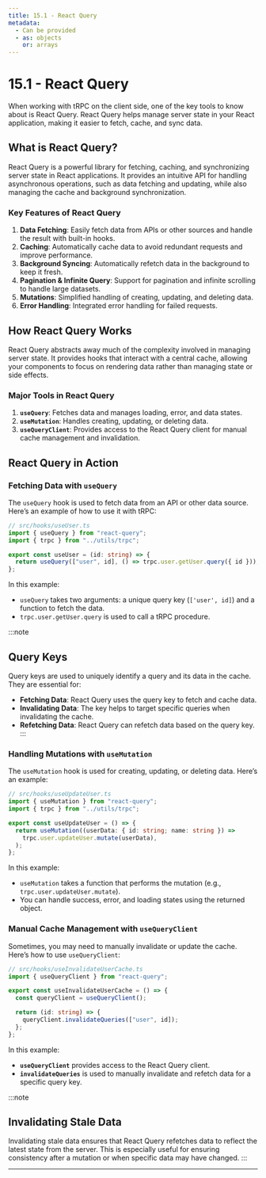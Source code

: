 ```yaml
---
title: 15.1 - React Query
metadata:
  - Can be provided
  - as: objects
    or: arrays
---
```


# 15.1 - React Query

When working with tRPC on the client side, one of the key tools to know about is React Query. React Query helps manage server state in your React application, making it easier to fetch, cache, and sync data.

## What is React Query?

React Query is a powerful library for fetching, caching, and synchronizing server state in React applications. It provides an intuitive API for handling asynchronous operations, such as data fetching and updating, while also managing the cache and background synchronization.

### Key Features of React Query

1. **Data Fetching**: Easily fetch data from APIs or other sources and handle the result with built-in hooks.
2. **Caching**: Automatically cache data to avoid redundant requests and improve performance.
3. **Background Syncing**: Automatically refetch data in the background to keep it fresh.
4. **Pagination & Infinite Query**: Support for pagination and infinite scrolling to handle large datasets.
5. **Mutations**: Simplified handling of creating, updating, and deleting data.
6. **Error Handling**: Integrated error handling for failed requests.

## How React Query Works

React Query abstracts away much of the complexity involved in managing server state. It provides hooks that interact with a central cache, allowing your components to focus on rendering data rather than managing state or side effects.

### Major Tools in React Query

1. **`useQuery`**: Fetches data and manages loading, error, and data states.
2. **`useMutation`**: Handles creating, updating, or deleting data.
3. **`useQueryClient`**: Provides access to the React Query client for manual cache management and invalidation.

## React Query in Action

### Fetching Data with `useQuery`

The `useQuery` hook is used to fetch data from an API or other data source. Here’s an example of how to use it with tRPC:

```typescript
// src/hooks/useUser.ts
import { useQuery } from "react-query";
import { trpc } from "../utils/trpc";

export const useUser = (id: string) => {
  return useQuery(["user", id], () => trpc.user.getUser.query({ id }));
};
```

In this example:

- `useQuery` takes two arguments: a unique query key (`['user', id]`) and a function to fetch the data.
- `trpc.user.getUser.query` is used to call a tRPC procedure.

:::note

## Query Keys

Query keys are used to uniquely identify a query and its data in the cache. They are essential for:

- **Fetching Data**: React Query uses the query key to fetch and cache data.
- **Invalidating Data**: The key helps to target specific queries when invalidating the cache.
- **Refetching Data**: React Query can refetch data based on the query key.
  :::

### Handling Mutations with `useMutation`

The `useMutation` hook is used for creating, updating, or deleting data. Here’s an example:

```typescript
// src/hooks/useUpdateUser.ts
import { useMutation } from "react-query";
import { trpc } from "../utils/trpc";

export const useUpdateUser = () => {
  return useMutation((userData: { id: string; name: string }) =>
    trpc.user.updateUser.mutate(userData),
  );
};
```

In this example:

- `useMutation` takes a function that performs the mutation (e.g., `trpc.user.updateUser.mutate`).
- You can handle success, error, and loading states using the returned object.

### Manual Cache Management with `useQueryClient`

Sometimes, you may need to manually invalidate or update the cache. Here’s how to use `useQueryClient`:

```typescript
// src/hooks/useInvalidateUserCache.ts
import { useQueryClient } from "react-query";

export const useInvalidateUserCache = () => {
  const queryClient = useQueryClient();

  return (id: string) => {
    queryClient.invalidateQueries(["user", id]);
  };
};
```

In this example:

- **`useQueryClient`** provides access to the React Query client.
- **`invalidateQueries`** is used to manually invalidate and refetch data for a specific query key.

:::note

## Invalidating Stale Data

Invalidating stale data ensures that React Query refetches data to reflect the latest state from the server. This is especially useful for ensuring consistency after a mutation or when specific data may have changed.
:::

---
